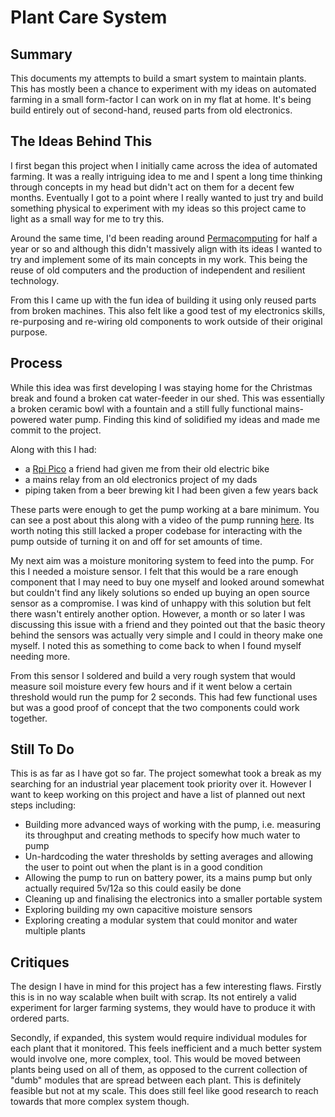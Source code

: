 
# Plant Care System
## Summary
This documents my attempts to build a smart system to maintain plants. This has mostly been a chance to experiment with my ideas on automated farming in a small form-factor I can work on in my flat at home. It's being build entirely out of second-hand, reused parts from old electronics.

## The Ideas Behind This
I first began this project when I initially came across the idea of automated farming. It was a really intriguing idea to me and I spent a long time thinking through concepts in my head but didn't act on them for a decent few months. Eventually I got to a point where I really wanted to just try and build something physical to experiment with my ideas so this project came to light as a small way for me to try this.

Around the same time, I'd been reading around [Permacomputing](permacomputing.html) for half a year or so and although this didn't massively align with its ideas I wanted to try and implement some of its main concepts in my work. This being the reuse of old computers and the production of independent and resilient technology.

From this I came up with the fun idea of building it using only reused parts from broken machines. This also felt like a good test of my electronics skills, re-purposing and re-wiring old components to work outside of their original purpose.

## Process
While this idea was first developing I was staying home for the Christmas break and found a broken cat water-feeder in our shed. This was essentially a broken ceramic bowl with a fountain and a still fully functional mains-powered water pump. Finding this kind of solidified my ideas and made me commit to the project.

Along with this I had: 
- a [Rpi Pico](https://www.raspberrypi.com/products/raspberry-pi-pico/) a friend had given me from their old electric bike
- a mains relay from an old electronics project of my dads
- piping taken from a beer brewing kit I had been given a few years back

These parts were enough to get the pump working at a bare minimum. You can see a post about this along with a video of the pump running [here](https://fosstodon.org/@Wi__Ro/110231382934272477). Its worth noting this still lacked a proper codebase for interacting with the pump outside of turning it on and off for set amounts of time.

My next aim was a moisture monitoring system to feed into the pump. For this I needed a moisture sensor. I felt that this would be a rare enough component that I may need to buy one myself and looked around somewhat but couldn't find any likely solutions so ended up buying an open source sensor as a compromise. I was kind of unhappy with this solution but felt there wasn't entirely another option. However, a month or so later I was discussing this issue with a friend and they pointed out that the basic theory behind the sensors was actually very simple and I could in theory make one myself. I noted this as something to come back to when I found myself needing more.

From this sensor I soldered and build a very rough system that would measure soil moisture every few hours and if it went below a certain threshold would run the pump for 2 seconds. This had few functional uses but was a good proof of concept that the two components could work together.

## Still To Do
This is as far as I have got so far. The project somewhat took a break as my searching for an industrial year placement took priority over it. However I want to keep working on this project and have a list of planned out next steps including:
- Building more advanced ways of working with the pump, i.e. measuring its throughput and creating methods to specify how much water to pump
- Un-hardcoding the water thresholds by setting averages and allowing the user to point out when the plant is in a good condition
- Allowing the pump to run on battery power, its a mains pump but only actually required 5v/12a so this could easily be done
- Cleaning up and finalising the electronics into a smaller portable system 
- Exploring building my own capacitive moisture sensors
- Exploring creating a modular system that could monitor and water multiple plants

## Critiques
The design I have in mind for this project has a few interesting flaws. Firstly this is in no way scalable when built with scrap. Its not entirely a valid experiment for larger farming systems, they would have to produce it with ordered parts.

Secondly, if expanded, this system would require individual modules for each plant that it monitored. This feels inefficient and a much better system would involve one, more complex, tool. This would be moved between plants being used on all of them, as opposed to the current collection of "dumb" modules that are spread between each plant.
This is definitely feasible but not at my scale. This does still feel like good research to reach towards that more complex system though.